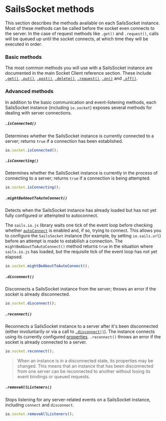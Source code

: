 # SailsSocket methods

This section describes the methods available on each SailsSocket instance.  Most of these methods can be called before the socket even connects to the server.  In the case of request methods like `.get()` and `.request()`, calls will be queued up until the socket connects, at which time they will be executed in order.

### Basic methods

The most common methods you will use with a SailsSocket instance are documented in the main Socket Client reference section.  These include [`.get()`](https://sailsjs.com/documentation/reference/web-sockets/socket-client/io-socket-get), [`.put()`](https://sailsjs.com/documentation/reference/web-sockets/socket-client/io-socket-put), [`.post()`](https://sailsjs.com/documentation/reference/web-sockets/socket-client/io-socket-post), [`.delete()`](https://sailsjs.com/documentation/reference/web-sockets/socket-client/io-socket-delete), [`.request()`](https://sailsjs.com/documentation/reference/web-sockets/socket-client/io-socket-request), [`.on()`](https://sailsjs.com/documentation/reference/web-sockets/socket-client/io-socket-on) and [`.off()`](https://sailsjs.com/documentation/reference/web-sockets/socket-client/io-socket-off).

### Advanced methods

In addition to the basic communication and event-listening methods, each SailsSocket instance (including `io.socket`) exposes several methods for dealing with server connections.

##### `.isConnected()`

Determines whether the SailsSocket instance is currently connected to a server; returns `true` if a connection has been established.

```js
io.socket.isConnected();
```

##### `.isConnecting()`

Determines whether the SailsSocket instance is currently in the process of connecting to a server; returns `true` if a connection is being attempted.

```js
io.socket.isConnecting();
```


##### `.mightBeAboutToAutoConnect()`

Detects when the SailsSocket instance has already loaded but has not yet fully configured or attempted to autoconnect. 

The `sails.io.js` library waits one tick of the event loop before checking whether [`autoConnect`](https://sailsjs.com/documentation/reference/web-sockets/socket-client/io-sails#?iosailsautoconnect) is enabled and, if so, trying to connect.  This allows you to configure the `SailsSocket` instance (for example, by setting `io.sails.url`) before an attempt is made to estabilish a connection.  The `mightBeAboutToAutoConnect()` method returns `true` in the situation where `sails.io.js` has loaded, but the requisite tick of the event loop has not yet elapsed.

```js
io.socket.mightBeAboutToAutoConnect();
```

##### `.disconnect()`

Disconnects a SailsSocket instance from the server; throws an error if the socket is already disconnected.

```js
io.socket.disconnect();
```

##### `.reconnect()`

Reconnects a SailsSocket instance to a server after it's been disconnected (either involuntarily or via a call to [`.disconnect()`](https://sailsjs.com/documentation/reference/web-sockets/socket-client/sails-socket/methods#?disconnect)).  The instance connects using its currently configured [properties](https://sailsjs.com/documentation/reference/web-sockets/socket-client/sails-socket/properties).  `.reconnect()` throws an error if the socket is already connected to a server.

```js
io.socket.reconnect();
```

> When an instance is in a disconnected state, its properties may be changed. This means that an instance that has been disconnected from one server can be reconnected to another without losing its event bindings or queued requests.


##### `.removeAllListeners()`

Stops listening for any server-related events on a SailsSocket instance, including `connect` and `disconnect`.

```js
io.socket.removeAllListeners();
```



<docmeta name="displayName" value="Methods">

